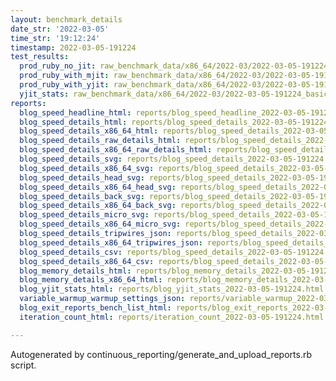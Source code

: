 ```yaml
---
layout: benchmark_details
date_str: '2022-03-05'
time_str: '19:12:24'
timestamp: 2022-03-05-191224
test_results:
  prod_ruby_no_jit: raw_benchmark_data/x86_64/2022-03/2022-03-05-191224_basic_benchmark_prod_ruby_no_jit.json
  prod_ruby_with_mjit: raw_benchmark_data/x86_64/2022-03/2022-03-05-191224_basic_benchmark_prod_ruby_with_mjit.json
  prod_ruby_with_yjit: raw_benchmark_data/x86_64/2022-03/2022-03-05-191224_basic_benchmark_prod_ruby_with_yjit.json
  yjit_stats: raw_benchmark_data/x86_64/2022-03/2022-03-05-191224_basic_benchmark_yjit_stats.json
reports:
  blog_speed_headline_html: reports/blog_speed_headline_2022-03-05-191224.html
  blog_speed_details_html: reports/blog_speed_details_2022-03-05-191224.html
  blog_speed_details_x86_64_html: reports/blog_speed_details_2022-03-05-191224.x86_64.html
  blog_speed_details_raw_details_html: reports/blog_speed_details_2022-03-05-191224.raw_details.html
  blog_speed_details_x86_64_raw_details_html: reports/blog_speed_details_2022-03-05-191224.x86_64.raw_details.html
  blog_speed_details_svg: reports/blog_speed_details_2022-03-05-191224.svg
  blog_speed_details_x86_64_svg: reports/blog_speed_details_2022-03-05-191224.x86_64.svg
  blog_speed_details_head_svg: reports/blog_speed_details_2022-03-05-191224.head.svg
  blog_speed_details_x86_64_head_svg: reports/blog_speed_details_2022-03-05-191224.x86_64.head.svg
  blog_speed_details_back_svg: reports/blog_speed_details_2022-03-05-191224.back.svg
  blog_speed_details_x86_64_back_svg: reports/blog_speed_details_2022-03-05-191224.x86_64.back.svg
  blog_speed_details_micro_svg: reports/blog_speed_details_2022-03-05-191224.micro.svg
  blog_speed_details_x86_64_micro_svg: reports/blog_speed_details_2022-03-05-191224.x86_64.micro.svg
  blog_speed_details_tripwires_json: reports/blog_speed_details_2022-03-05-191224.tripwires.json
  blog_speed_details_x86_64_tripwires_json: reports/blog_speed_details_2022-03-05-191224.x86_64.tripwires.json
  blog_speed_details_csv: reports/blog_speed_details_2022-03-05-191224.csv
  blog_speed_details_x86_64_csv: reports/blog_speed_details_2022-03-05-191224.x86_64.csv
  blog_memory_details_html: reports/blog_memory_details_2022-03-05-191224.html
  blog_memory_details_x86_64_html: reports/blog_memory_details_2022-03-05-191224.x86_64.html
  blog_yjit_stats_html: reports/blog_yjit_stats_2022-03-05-191224.html
  variable_warmup_warmup_settings_json: reports/variable_warmup_2022-03-05-191224.warmup_settings.json
  blog_exit_reports_bench_list_html: reports/blog_exit_reports_2022-03-05-191224.bench_list.html
  iteration_count_html: reports/iteration_count_2022-03-05-191224.html

---
```

Autogenerated by continuous_reporting/generate_and_upload_reports.rb script.
